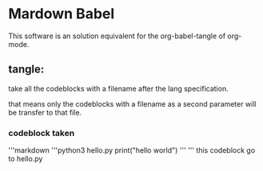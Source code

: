 # Mardown Babel

This software is an solution equivalent for the 
org-babel-tangle of org-mode.

## __tangle__:
take all the codeblocks with a filename after the lang specification.

that means only the codeblocks with a filename as a second parameter will
be transfer to that file.

### codeblock taken
'''markdown
'''python3 hello.py
print("hello world")
'''
'''
this codeblock go to hello.py


